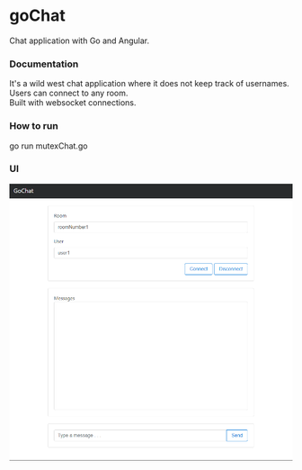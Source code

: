 # goChat
Chat application with Go and Angular.  

### Documentation
It's a wild west chat application where it does not keep track of usernames.  
Users can connect to any room.  
Built with websocket connections.  

### How to run
go run mutexChat.go

### UI
![Alt text](/goChat.png)